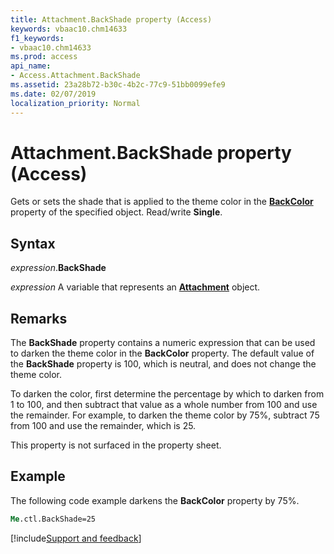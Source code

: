 ```yaml
---
title: Attachment.BackShade property (Access)
keywords: vbaac10.chm14633
f1_keywords:
- vbaac10.chm14633
ms.prod: access
api_name:
- Access.Attachment.BackShade
ms.assetid: 23a28b72-b30c-4b2c-77c9-51bb0099efe9
ms.date: 02/07/2019
localization_priority: Normal
---
```



# Attachment.BackShade property (Access)

Gets or sets the shade that is applied to the theme color in the **[BackColor](access.attachment.backcolor.md)** property of the specified object. Read/write **Single**.


## Syntax

_expression_.**BackShade**

_expression_ A variable that represents an **[Attachment](Access.Attachment.md)** object.


## Remarks

The **BackShade** property contains a numeric expression that can be used to darken the theme color in the **BackColor** property. The default value of the **BackShade** property is 100, which is neutral, and does not change the theme color. 

To darken the color, first determine the percentage by which to darken from 1 to 100, and then subtract that value as a whole number from 100 and use the remainder. For example, to darken the theme color by 75%, subtract 75 from 100 and use the remainder, which is 25.

This property is not surfaced in the property sheet.


## Example

The following code example darkens the **BackColor** property by 75%.


```vb
Me.ctl.BackShade=25
```



[!include[Support and feedback](~/includes/feedback-boilerplate.md)]